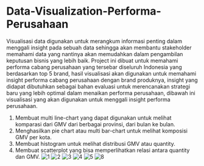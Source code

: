# Data-Visualization-Performa-Perusahaan
Visualisasi data digunakan untuk merangkum informasi penting dalam menggali insight pada sebuah data sehingga akan membantu stakeholder memahami data yang nantinya akan memudahkan dalam pengambilan keputusan bisnis yang lebih baik.
Project ini dibuat untuk memahami performa cabang perusahaan yang tersebar diseluruh Indonesia yang berdasarkan top 5 brand, hasil visualisasi akan digunakan untuk memahami insight performa cabang perusahaan dengan brand produknya, insight yang didapat dibutuhkan sebagai bahan evaluasi untuk merencanakan strategi baru yang lebih optimal dalam menaikan performa perusahaan, dibawah ini visualisasi yang akan digunakan untuk menggali insight performa perusahaan.
1. Membuat multi line-chart yang dapat digunakan untuk melihat komparasi dari GMV dari berbagai provinsi, dari bulan ke bulan.
2. Menghasilkan pie chart atau multi bar-chart untuk melihat komposisi GMV per kota.
3. Membuat histogram untuk melihat distribusi GMV atau quantity.
4. Membuat scatterplot yang bisa memperlihatkan relasi antara quantity dan GMV.
![1](https://user-images.githubusercontent.com/101881998/163710651-9654364f-f757-470d-a32c-41a747d19ba2.png)
![2](https://user-images.githubusercontent.com/101881998/163710658-f33d2b9f-cf0b-4fd7-86c3-19e35f9fef2c.png)
![3](https://user-images.githubusercontent.com/101881998/163710668-4254b0fa-d423-4a98-ba5a-55c58f3f86f3.png)
![4](https://user-images.githubusercontent.com/101881998/163710677-2c52bd00-ea7b-4a79-a2c4-758af05a5141.png)
![5](https://user-images.githubusercontent.com/101881998/163710686-da1075d4-cce9-4034-b03d-5a7780512ac2.png)
![8](https://user-images.githubusercontent.com/101881998/163710706-8d567d83-13bc-488b-9e50-38e8a34950e4.png)
